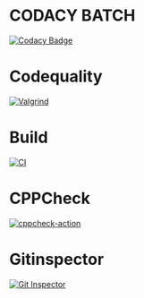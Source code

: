 # CODACY BATCH
[![Codacy Badge](https://app.codacy.com/project/badge/Grade/5b23eb36781349d58067326bba77bc06)](https://www.codacy.com/gh/Dhanush-sevv/M1_ProjectGoal_Game/dashboard?utm_source=github.com&amp;utm_medium=referral&amp;utm_content=Dhanush-sevv/M1_ProjectGoal_Game&amp;utm_campaign=Badge_Grade)

# Codequality
[![Valgrind](https://github.com/Dhanush-sevv/M1_ProjectGoal_Game/actions/workflows/codequality.yml/badge.svg)](https://github.com/Dhanush-sevv/M1_ProjectGoal_Game/actions/workflows/codequality.yml)

# Build
[![CI](https://github.com/Dhanush-sevv/M1_ProjectGoal_Game/actions/workflows/build.yml/badge.svg)](https://github.com/Dhanush-sevv/M1_ProjectGoal_Game/actions/workflows/build.yml)

# CPPCheck
[![cppcheck-action](https://github.com/Dhanush-sevv/M1_ProjectGoal_Game/actions/workflows/CPP.yml/badge.svg)](https://github.com/Dhanush-sevv/M1_ProjectGoal_Game/actions/workflows/CPP.yml)

# Gitinspector
[![Git Inspector](https://github.com/Dhanush-sevv/M1_ProjectGoal_Game/actions/workflows/Gitinspector.yml/badge.svg)](https://github.com/Dhanush-sevv/M1_ProjectGoal_Game/actions/workflows/Gitinspector.yml)


